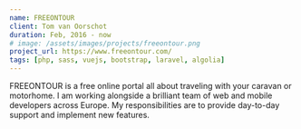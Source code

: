 ```yaml
---
name: FREEONTOUR
client: Tom van Oorschot
duration: Feb, 2016 - now
# image: /assets/images/projects/freeontour.png
project_url: https://www.freeontour.com/
tags: [php, sass, vuejs, bootstrap, laravel, algolia]
---
```

FREEONTOUR is a free online portal all about traveling with your caravan or motorhome. I am working alongside a brilliant team of web and mobile developers across Europe. My responsibilities are to provide day-to-day support and implement new features.